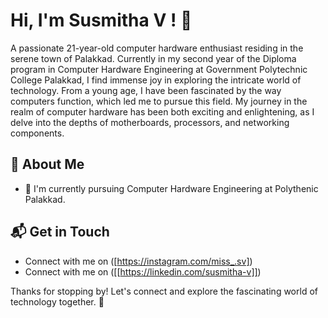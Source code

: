 # Hi, I'm Susmitha V ! 👋

A passionate 21-year-old computer hardware enthusiast residing in the serene town of Palakkad. Currently in my second year of the Diploma program in Computer Hardware Engineering at Government Polytechnic College Palakkad, I find immense joy in exploring the intricate world of technology. From a young age, I have been fascinated by the way computers function, which led me to pursue this field. My journey in the realm of computer hardware has been both exciting and enlightening, as I delve into the depths of motherboards, processors, and networking components.


## 🚀 About Me

- 🔭 I'm currently pursuing Computer Hardware Engineering at Polythenic Palakkad.



## 📬 Get in Touch

- Connect with me on ([https://instagram.com/miss_.sv])
- Connect with me on ([[https://linkedin.com/susmitha-v]])


Thanks for stopping by! Let's connect and explore the fascinating world of technology together. 🚀
